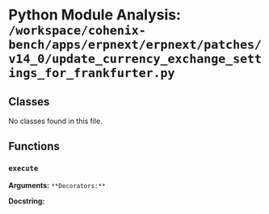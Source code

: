 # Python Module Analysis: `/workspace/cohenix-bench/apps/erpnext/erpnext/patches/v14_0/update_currency_exchange_settings_for_frankfurter.py`

## Classes

No classes found in this file.


## Functions

### `execute`
**Arguments:** ``
**Decorators:** ``

**Docstring:**
```

```

